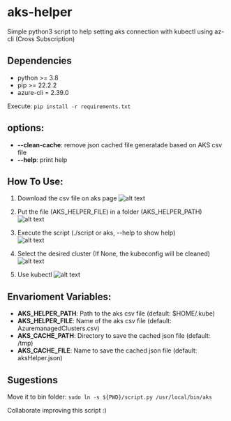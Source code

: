 # aks-helper
Simple python3 script to help setting aks connection with kubectl using az-cli (Cross Subscription)

## Dependencies
- python >= 3.8
- pip >= 22.2.2
- azure-cli = 2.39.0

Execute:
```pip install -r requirements.txt``` 

## options:
- **--clean-cache**: remove json cached file generatade based on AKS csv file
- **--help**: print help

## How To Use:
1. Download the csv file on aks page
![alt text](https://github.com/ltmleo/aks-helper/blob/main/.images/export_csv.png?raw=true)

2. Put the file (AKS_HELPER_FILE) in a folder (AKS_HELPER_PATH)
![alt text](https://github.com/ltmleo/aks-helper/blob/main/.images/save_csv.png?raw=true)

3. Execute the script (./script or aks, --help to show help)                              
![alt text](https://github.com/ltmleo/aks-helper/blob/main/.images/execute_script.png?raw=true)

1. Select the desired cluster (If None, the kubeconfig will be cleaned)
![alt text](https://github.com/ltmleo/aks-helper/blob/main/.images/script_result.png?raw=true)

5. Use kubectl
![alt text](https://github.com/ltmleo/aks-helper/blob/main/.images/kubectl.png?raw=true)

## Envarioment Variables:
- **AKS_HELPER_PATH**: Path to the aks csv file (default: $HOME/.kube)
- **AKS_HELPER_FILE**: Name of the aks csv file (default: AzuremanagedClusters.csv)
- **AKS_CACHE_PATH**:  Directory to save the cached json file (default: /tmp)
- **AKS_CACHE_FILE**: Name to save the cached json file (default: aksHelper.json)

## Sugestions

Move it to bin folder:
```sudo ln -s ${PWD}/script.py /usr/local/bin/aks```

Collaborate improving this script :)
